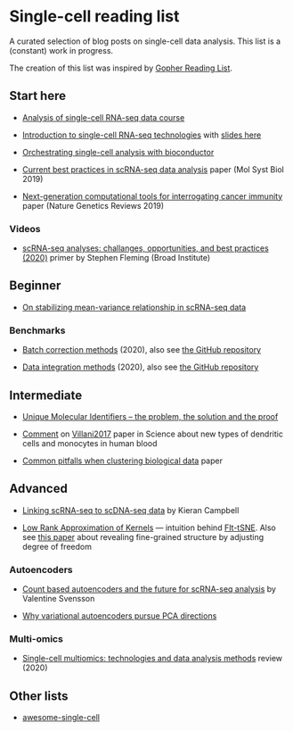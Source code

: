 # Single-cell reading list

A curated selection of blog posts on single-cell data analysis. This list is a (constant) work in progress.

The creation of this list was inspired by [Gopher Reading List](https://github.com/enocom/gopher-reading-list).

## Start here

- [Analysis of single-cell RNA-seq data course](https://hemberg-lab.github.io/scRNA.seq.course/index.html)

- [Introduction to single-cell RNA-seq technologies](https://liorpachter.wordpress.com/2019/02/19/introduction-to-single-cell-rna-seq-technologies/) with [slides here](https://figshare.com/articles/Introduction_to_single-cell_RNA-seq_technologies/7704659/1)

- [Orchestrating single-cell analysis with bioconductor](https://osca.bioconductor.org/)

- [Current best practices in scRNA-seq data analysis](https://www.embopress.org/lookup/doi/10.15252/msb.20188746) paper (Mol Syst Biol 2019)

- [Next-generation computational tools for interrogating cancer immunity](https://www.nature.com/articles/s41576-019-0166-7) paper (Nature Genetics Reviews 2019)

### Videos

- [scRNA-seq analyses: challanges, opportunities, and best practices (2020)](https://www.youtube.com/watch?v=q--Hr9ZOpH4) primer by Stephen Fleming (Broad Institute)

## Beginner

- [On stabilizing mean-variance relationship in scRNA-seq data](http://www.nxn.se/valent/2017/10/15/variance-stabilizing-scrna-seq-counts)

### Benchmarks

- [Batch correction methods](https://www.biorxiv.org/content/10.1101/2020.05.22.111211v2) (2020), also see [the GitHub repository](https://github.com/cellgeni/batchbench)

- [Data integration methods](https://www.biorxiv.org/content/10.1101/2020.05.22.111161v2) (2020), also see [the GitHub repository](https://github.com/theislab/scib)

## Intermediate

- [Unique Molecular Identifiers – the problem, the solution and the proof](https://cgatoxford.wordpress.com/2015/08/14/unique-molecular-identifiers-the-problem-the-solution-and-the-proof/)

- [Comment](https://www.charite-bioinformatik.de/publikationen_science_comment2017.php) on [Villani2017](http://science.sciencemag.org/content/356/6335/eaah4573) paper in Science about new types of dendritic cells and monocytes in human blood

- [Common pitfalls when clustering biological data](https://stke.sciencemag.org/content/9/432/re6) paper

## Advanced

- [Linking scRNA-seq to scDNA-seq data](https://kieranrcampbell.github.io/blog/2018/11/13/clonealign.html) by Kieran Campbell

- [Low Rank Approximation of Kernels](https://twitter.com/GCLinderman/status/1094997866106507264) — intuition behind [FIt-tSNE](https://www.nature.com/articles/s41592-018-0308-4). Also see [this paper](https://arxiv.org/abs/1902.05804) about revealing fine-grained structure by adjusting degree of freedom

### Autoencoders

- [Count based autoencoders and the future for scRNA-seq analysis](http://www.nxn.se/valent/2018/4/20/count-based-autoencoders-and-the-future-for-scrna-seq-analysis) by Valentine Svensson

- [Why variational autoencoders pursue PCA directions](https://arxiv.org/abs/1812.06775)

### Multi-omics

- [Single-cell multiomics: technologies and data analysis methods](https://www.nature.com/articles/s12276-020-0420-2) review (2020)

## Other lists

- [awesome-single-cell](https://github.com/seandavi/awesome-single-cell)

